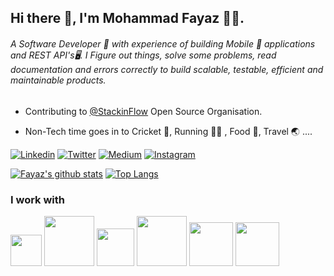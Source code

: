 ## Hi there 👋, I'm Mohammad Fayaz 🧑‍💻.

###### A Software Developer 🚀 with experience of building Mobile 📱 applications and REST API's🖥. I Figure out things, solve some problems, read documentation and errors correctly to build scalable, testable, efficient and maintainable products. 


* Contributing to [@StackinFlow](https://github.com/stackinflow) Open Source Organisation.

* Non-Tech time goes in to  Cricket 🏏, Running 🏃‍♂️ , Food 🍜, Travel 🌏 ....


[![Linkedin](https://img.shields.io/badge/LinkedIn-blue.svg?style=for-the-badge&logo=linkedin)](https://www.linkedin.com/in/fayaz07/)
[![Twitter](https://img.shields.io/badge/Twitter-skyblue.svg?style=for-the-badge&logo=twitter)](https://twitter.com/fayaz7_)
[![Medium](https://img.shields.io/badge/medium-black.svg?style=for-the-badge&logo=medium)](https://medium.com/@fayaz07)
[![Instagram](https://img.shields.io/badge/Instagram-gray.svg?style=for-the-badge&logo=instagram)](https://www.instagram.com/fayaz_7_/)

[![Fayaz's github stats](https://github-readme-stats.vercel.app/api?username=fayaz07&count_private=true&bg_color=30,e96443,904e95&title_color=fff&text_color=fff&show_icons=true)](https://github.com/fayaz07/)  [![Top Langs](https://github-readme-stats.vercel.app/api/top-langs/?username=fayaz07&layout=compact&count_private=true)](https://github.com/fayaz07/)

### I work with

<img src="https://flutter.dev/assets/flutter-lockup-1caf6476beed76adec3c477586da54de6b552b2f42108ec5bc68dc63bae2df75.png" height="50px"/> <img src="https://storage.googleapis.com/gweb-uniblog-publish-prod/images/Android_symbol_green_2.max-1500x1500.png" height="80px"/> <img src="https://upload.wikimedia.org/wikipedia/commons/thumb/d/d9/Node.js_logo.svg/1200px-Node.js_logo.svg.png" height="60px"/> <img src="https://cdn-media-1.freecodecamp.org/images/0*CPTNvq87xG-sUGdx.png" height="80px"/> <img src="https://webassets.mongodb.com/_com_assets/cms/mongodb_logo1-76twgcu2dm.png" height="70px"/> <img src="https://jwt.io/img/logo-asset.svg" height="70px"/>


